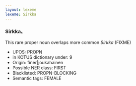 ```yaml
---
layout: lexeme
lexeme: Sirkka
---
```


###  Sirkka₁

This rare proper noun overlaps more common *Sirkka* (FIXME)
* UPOS:  PROPN
* in KOTUS dictionary under:  9
* Origin:  finer|joukahainen
* Possible NER class:  FIRST
* Blacklisted:  PROPN-BLOCKING
* Semantic tags:  FEMALE

